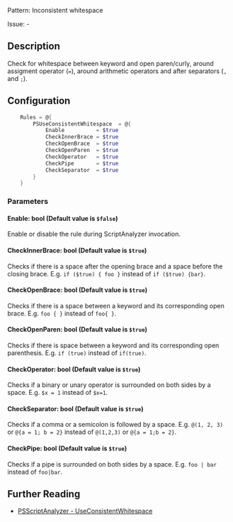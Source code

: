 Pattern: Inconsistent whitespace

Issue: -

## Description

Check for whitespace between keyword and open paren/curly, around assigment operator (`=`), around arithmetic operators and after separators (`,` and `;`).

## Configuration

```powershell
    Rules = @{
        PSUseConsistentWhitespace  = @{
            Enable          = $true
            CheckInnerBrace = $true
            CheckOpenBrace  = $true
            CheckOpenParen  = $true
            CheckOperator   = $true
            CheckPipe       = $true
            CheckSeparator  = $true
        }
    }
```

### Parameters

#### Enable: bool (Default value is `$false`)

Enable or disable the rule during ScriptAnalyzer invocation.

#### CheckInnerBrace: bool (Default value is `$true`)

Checks if there is a space after the opening brace and a space before the closing brace. E.g. `if ($true) { foo }` instead of `if ($true) {bar}`.

#### CheckOpenBrace: bool (Default value is `$true`)

Checks if there is a space between a keyword and its corresponding open brace. E.g. `foo { }` instead of `foo{ }`.

#### CheckOpenParen: bool (Default value is `$true`)

Checks if there is space between a keyword and its corresponding open parenthesis. E.g. `if (true)` instead of `if(true)`.

#### CheckOperator: bool (Default value is `$true`)

Checks if a binary or unary operator is surrounded on both sides by a space. E.g. `$x = 1` instead of `$x=1`.

#### CheckSeparator: bool (Default value is `$true`)

Checks if a comma or a semicolon is followed by a space. E.g. `@(1, 2, 3)` or `@{a = 1; b = 2}` instead of `@(1,2,3)` or `@{a = 1;b = 2}`.

#### CheckPipe: bool (Default value is `$true`)

Checks if a pipe is surrounded on both sides by a space. E.g. `foo | bar` instead of `foo|bar`.

## Further Reading

* [PSScriptAnalyzer - UseConsistentWhitespace](https://github.com/PowerShell/PSScriptAnalyzer/blob/master/RuleDocumentation/UseConsistentWhitespace.md)